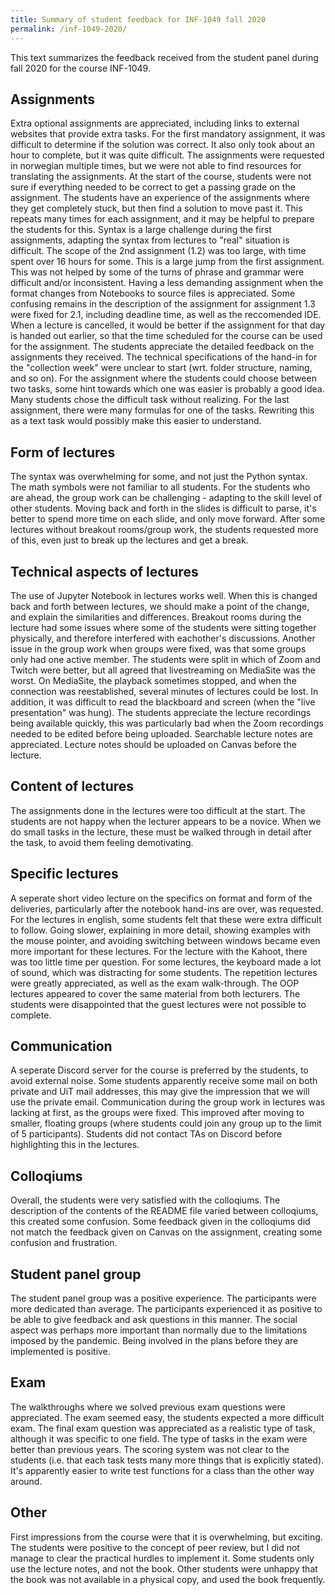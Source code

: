 ```yaml
---
title: Summary of student feedback for INF-1049 fall 2020
permalink: /inf-1049-2020/
---
```


This text summarizes the feedback received from the student panel during fall 2020 for the course INF-1049.

## Assignments

Extra optional assignments are appreciated, including links to external websites that provide extra tasks.
For the first mandatory assignment, it was difficult to determine if the solution was correct. It also only took about an hour to complete, but it was quite difficult.
The assignments were requested in norwegian multiple times, but we were not able to find resources for translating the assignments.
At the start of the course, students were not sure if everything needed to be correct to get a passing grade on the assignment.
The students have an experience of the assignments where they get completely stuck, but then find a solution to move past it. This repeats many times for each assignment, and it may be helpful to prepare the students for this.
Syntax is a large challenge during the first assignments, adapting the syntax from lectures to "real" situation is difficult.
The scope of the 2nd assignment (1.2) was too large, with time spent over 16 hours for some. This is a large jump from the first assignment. This was not helped by some of the turns of phrase and grammar were difficult and/or inconsistent.
Having a less demanding assignment when the format changes from Notebooks to source files is appreciated.
Some confusing remains in the description of the assignment for assignment 1.3 were fixed for 2.1, including deadline time, as well as the reccomended IDE.
When a lecture is cancelled, it would be better if the assignment for that day is handed out earlier, so that the time scheduled for the course can be used for the assignment.
The students appreciate the detailed feedback on the assignments they received.
The technical specifications of the hand-in for the "collection week" were unclear to start (wrt. folder structure, naming, and so on).
For the assignment where the students could choose between two tasks, some hint towards which one was easier is probably a good idea. Many students chose the difficult task without realizing.
For the last assignment, there were many formulas for one of the tasks. Rewriting this as a text task would possibly make this easier to understand.


## Form of lectures

The syntax was overwhelming for some, and not just the Python syntax. The math symbols were not familiar to all students.
For the students who are ahead, the group work can be challenging - adapting to the skill level of other students.
Moving back and forth in the slides is difficult to parse, it's better to spend more time on each slide, and only move forward.
After some lectures without breakout rooms/group work, the students requested more of this, even just to break up the lectures and get a break.

## Technical aspects of lectures

The use of Jupyter Notebook in lectures works well. When this is changed back and forth between lectures, we should make a point of the change, and explain the similarities and differences.
Breakout rooms during the lecture had some issues where some of the students were sitting together physically, and therefore interfered with eachother's discussions.
Another issue in the group work when groups were fixed, was that some groups only had one active member.
The students were split in which of Zoom and Twitch were better, but all agreed that livestreaming on MediaSite was the worst. On MediaSite, the playback sometimes stopped, and when the connection was reestablished, several minutes of lectures could be lost. In addition, it was difficult to read the blackboard and screen (when the "live presentation" was hung).
The students appreciate the lecture recordings being available quickly, this was particularly bad when the Zoom recordings needed to be edited before being uploaded.
Searchable lecture notes are appreciated.
Lecture notes should be uploaded on Canvas before the lecture.

## Content of lectures

The assignments done in the lectures were too difficult at the start.
The students are not happy when the lecturer appears to be a novice.
When we do small tasks in the lecture, these must be walked through in detail after the task, to avoid them feeling demotivating.

## Specific lectures
A seperate short video lecture on the specifics on format and form of the deliveries, particularly after the notebook hand-ins are over, was requested.
For the lectures in english, some students felt that these were extra difficult to follow. Going slower, explaining in more detail, showing examples with the mouse pointer, and avoiding switching between windows became even more important for these lectures.
For the lecture with the Kahoot, there was too little time per question.
For some lectures, the keyboard made a lot of sound, which was distracting for some students.
The repetition lectures were greatly appreciated, as well as the exam walk-through.
The OOP lectures appeared to cover the same material from both lecturers.
The students were disappointed that the guest lectures were not possible to complete.

## Communication

A seperate Discord server for the course is preferred by the students, to avoid external noise.
Some students apparently receive some mail on both private and UiT mail addresses, this may give the impression that we will use the private email.
Communication during the group work in lectures was lacking at first, as the groups were fixed. This improved after moving to smaller, floating groups (where students could join any group up to the limit of 5 participants).
Students did not contact TAs on Discord before highlighting this in the lectures.

## Colloqiums

Overall, the students were very satisfied with the colloqiums.
The description of the contents of the README file varied between colloqiums, this created some confusion.
Some feedback given in the colloqiums did not match the feedback given on Canvas on the assignment, creating some confusion and frustration.

## Student panel group
The student panel group was a positive experience.
The participants were more dedicated than average.
The participants experienced it as positive to be able to give feedback and ask questions in this manner.
The social aspect was perhaps more important than normally due to the limitations imposed by the pandemic.
Being involved in the plans before they are implemented is positive.

## Exam
The walkthroughs where we solved previous exam questions were appreciated.
The exam seemed easy, the students expected a more difficult exam.
The final exam question was appreciated as a realistic type of task, although it was specific to one field.
The type of tasks in the exam were better than previous years.
The scoring system was not clear to the students (i.e. that each task tests many more things that is explicitly stated).
It's apparently easier to write test functions for a class than the other way around.

## Other

First impressions from the course were that it is overwhelming, but exciting.
The students were positive to the concept of peer review, but I did not manage to clear the practical hurdles to implement it.
Some students only use the lecture notes, and not the book. Other students were unhappy that the book was not available in a physical copy, and used the book frequently.
